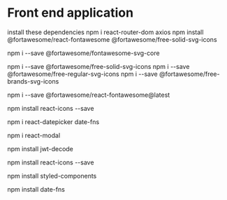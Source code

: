 # Front end application

install these dependencies 
npm i react-router-dom axios
npm install @fortawesome/react-fontawesome @fortawesome/free-solid-svg-icons


<!-- all these for icons -->
npm i --save @fortawesome/fontawesome-svg-core

npm i --save @fortawesome/free-solid-svg-icons
npm i --save @fortawesome/free-regular-svg-icons
npm i --save @fortawesome/free-brands-svg-icons

npm i --save @fortawesome/react-fontawesome@latest

npm install react-icons --save

npm i react-datepicker   date-fns

<!-- to create pop up -->
npm i react-modal

<!-- to decode the jwt -->
npm install jwt-decode

npm install react-icons --save

<!-- to do css for modal -->
npm install styled-components

npm install date-fns
